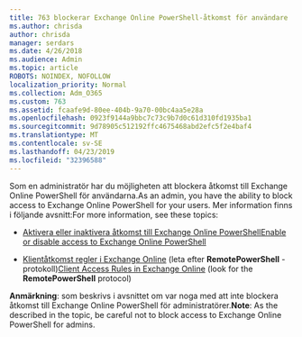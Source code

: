 ```yaml
---
title: 763 blockerar Exchange Online PowerShell-åtkomst för användare
ms.author: chrisda
author: chrisda
manager: serdars
ms.date: 4/26/2018
ms.audience: Admin
ms.topic: article
ROBOTS: NOINDEX, NOFOLLOW
localization_priority: Normal
ms.collection: Adm_O365
ms.custom: 763
ms.assetid: fcaafe9d-80ee-404b-9a70-00bc4aa5e28a
ms.openlocfilehash: 0923f9144a9bbc7c73c9b7d0c61d310fd1935ba1
ms.sourcegitcommit: 9d78905c512192ffc4675468abd2efc5f2e4baf4
ms.translationtype: MT
ms.contentlocale: sv-SE
ms.lasthandoff: 04/23/2019
ms.locfileid: "32396588"
---
```

<span data-ttu-id="5950b-102">Som en administratör har du möjligheten att blockera åtkomst till Exchange Online PowerShell för användarna.</span><span class="sxs-lookup"><span data-stu-id="5950b-102">As an admin, you have the ability to block access to Exchange Online PowerShell for your users.</span></span> <span data-ttu-id="5950b-103">Mer information finns i följande avsnitt:</span><span class="sxs-lookup"><span data-stu-id="5950b-103">For more information, see these topics:</span></span>

- [<span data-ttu-id="5950b-104">Aktivera eller inaktivera åtkomst till Exchange Online PowerShell</span><span class="sxs-lookup"><span data-stu-id="5950b-104">Enable or disable access to Exchange Online PowerShell</span></span>](https://docs.microsoft.com/powershell/exchange/exchange-online/disable-access-to-exchange-online-powershell)

- <span data-ttu-id="5950b-105">[Klientåtkomst regler i Exchange Online](https://technet.microsoft.com/library/mt842508.aspx) (leta efter **RemotePowerShell** -protokoll)</span><span class="sxs-lookup"><span data-stu-id="5950b-105">[Client Access Rules in Exchange Online](https://technet.microsoft.com/library/mt842508.aspx) (look for the **RemotePowerShell** protocol)</span></span> 

<span data-ttu-id="5950b-106">**Anmärkning**: som beskrivs i avsnittet om var noga med att inte blockera åtkomst till Exchange Online PowerShell för administratörer.</span><span class="sxs-lookup"><span data-stu-id="5950b-106">**Note**: As the described in the topic, be careful not to block access to Exchange Online PowerShell for admins.</span></span>
